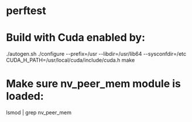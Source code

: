 # perftest

# Build with Cuda enabled by:
./autogen.sh
./configure --prefix=/usr --libdir=/usr/lib64 --sysconfdir=/etc CUDA_H_PATH=/usr/local/cuda/include/cuda.h
make

# Make sure nv_peer_mem module is loaded:
lsmod | grep nv_peer_mem
